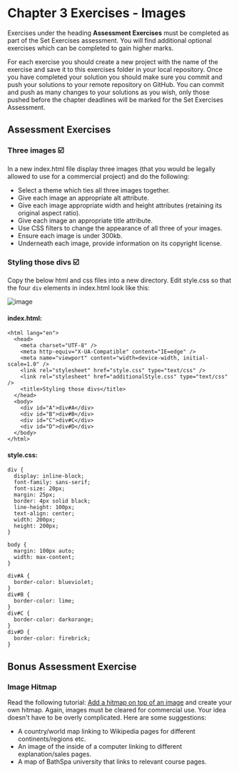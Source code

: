 # Chapter 3 Exercises - Images

Exercises under the heading **Assessment Exercises** must be completed as part of the Set Exercises assessment. You will find additional optional exercises which can be completed to gain higher marks. 

For each exercise you should create a new project with the name of the exercise and save it to this exercises folder in your local repository. Once you have completed your solution you should make sure you commit and push your solutions to your remote repository on GitHub. You can commit and push as many changes to your solutions as you wish, only those pushed before the chapter deadlines will be marked for the Set Exercises Assessment.

## Assessment Exercises 

### Three images :ballot_box_with_check:

In a new index.html file display three images (that you would be legally allowed to use for a commercial project) and do the following: 

* Select a theme which ties all three images together.
* Give each image an appropriate alt attribute.
* Give each image appropriate width and height attributes (retaining its original aspect ratio). 
* Give each image an appropriate title attribute.
* Use CSS filters to change the appearance of all three of your images.
* Ensure each image is under 300kb.
* Underneath each image, provide information on its copyright license. 

### Styling those divs :ballot_box_with_check:

Copy the below html and css files into a new directory. Edit style.css so that the four ```div``` elements in index.html look like this: 

![image](https://github.com/nigelfryatt/webDevelopment-CCO4001-20/blob/main/Chapter-3-Images/images.jpg?raw=true)

#### index.html:

```<!DOCTYPE html>
<html lang="en">
  <head>
    <meta charset="UTF-8" />
    <meta http-equiv="X-UA-Compatible" content="IE=edge" />
    <meta name="viewport" content="width=device-width, initial-scale=1.0" />
    <link rel="stylesheet" href="style.css" type="text/css" />
    <link rel="stylesheet" href="additionalStyle.css" type="text/css" />
    <title>Styling those divs</title>
  </head>
  <body>
    <div id="A">div#A</div>
    <div id="B">div#B</div>
    <div id="C">div#C</div>
    <div id="D">div#D</div>
  </body>
</html>
```

#### style.css:

```
div {
  display: inline-block;
  font-family: sans-serif;
  font-size: 20px;
  margin: 25px;
  border: 4px solid black;
  line-height: 100px;
  text-align: center;
  width: 200px;
  height: 200px;
}

body {
  margin: 100px auto;
  width: max-content;
}

div#A {
  border-color: blueviolet;
}
div#B {
  border-color: lime;
}
div#C {
  border-color: darkorange;
}
div#D {
  border-color: firebrick;
}
```

## Bonus Assessment Exercise 

### Image Hitmap

Read the following tutorial: [Add a hitmap on top of an image](https://developer.mozilla.org/en-US/docs/Learn/HTML/Howto/Add_a_hit_map_on_top_of_an_image) and create your own hitmap. Again, images must be cleared for commercial use. Your idea doesn't have to be overly complicated. Here are some suggestions: 

* A country/world map linking to Wikipedia pages for different continents/regions etc.
* An image of the inside of a computer linking to different explanation/sales pages.
* A map of BathSpa university that links to relevant course pages. 


